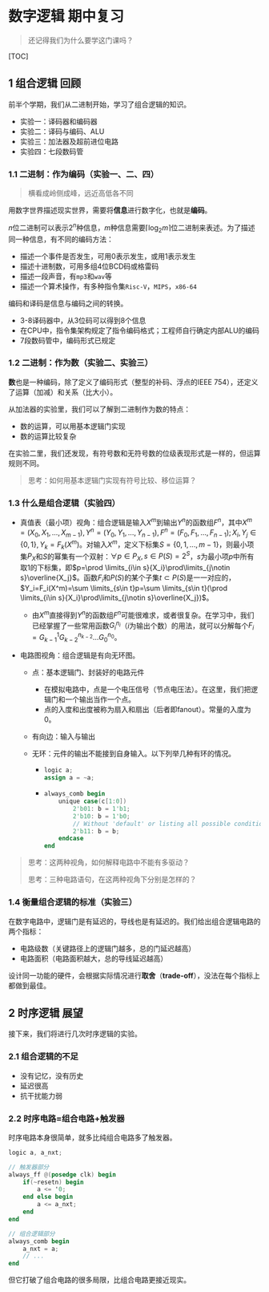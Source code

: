 # 数字逻辑 期中复习

> 还记得我们为什么要学这门课吗？

[TOC]

## 1 组合逻辑 回顾

前半个学期，我们从二进制开始，学习了组合逻辑的知识。

* 实验一：译码器和编码器
* 实验二：译码与编码、ALU
* 实验三：加法器及超前进位电路
* 实验四：七段数码管

### 1.1 二进制：作为编码（实验一、二、四）

> 横看成岭侧成峰，远近高低各不同

用数字世界描述现实世界，需要将**信息**进行数字化，也就是**编码**。

$n$位二进制可以表示$2^n$种信息，$m$种信息需要$\lceil \log_2{m} \rceil$位二进制来表述。为了描述同一种信息，有不同的编码方法：

* 描述一个事件是否发生，可用0表示发生，或用1表示发生
* 描述十进制数，可用多组4位BCD码或格雷码
* 描述一段声音，有`mp3`和`wav`等
* 描述一个算术操作，有多种指令集`Risc-V`，`MIPS`，`x86-64`

编码和译码是信息与编码之间的转换。

* 3-8译码器中，从3位码可以得到8个信息
* 在CPU中，指令集架构规定了指令编码格式；工程师自行确定内部ALU的编码
* 7段数码管中，编码形式已规定

### 1.2 二进制：作为数（实验二、实验三）

**数**也是一种编码，除了定义了编码形式（整型的补码、浮点的IEEE 754），还定义了运算（加减）和关系（比大小）。

从加法器的实验里，我们可以了解到二进制作为数的特点：

* 数的运算，可以用基本逻辑门实现
* 数的运算比较复杂

在实验二里，我们还发现，有符号数和无符号数的位级表现形式是一样的，但运算规则不同。

> 思考：如何用基本逻辑门实现有符号比较、移位运算？

### 1.3 什么是组合逻辑（实验四）

* 真值表（最小项）视角：组合逻辑是输入$X^m$到输出$Y^n$的函数组$F^n$，其中$X^m=(X_0, X_1, ..., X_{m-1}),Y^n=(Y_0, Y_1, ..., Y_{n-1}),F^n=(F_0, F_1, ..., F_{n-1}); X_i, Y_j\in\{0, 1\},Y_k=F_k(X^m)$。对输入$X^m$，定义下标集$S=\{0, 1, ..., m-1\}$，则最小项集$P_X$和$S$的幂集有一个双射：$\forall p\in P_X, s\in P(S)=2^S$，$s$为最小项$p$中所有取1的下标集，即$p=\prod \limits_{i\in s}{X_i}\prod\limits_{j\notin s}\overline{X_j}$。函数$F_i$和$P(S)$的某个子集$t\subset P(S)$是一一对应的，$Y_i=F_i(X^m)=\sum \limits_{s\in t}p=\sum \limits_{s\in t}(\prod \limits_{i\in s}{X_i}\prod\limits_{j\notin s}\overline{X_j})$。

  * 由$X^m$直接得到$Y^n$的函数组$F^n$可能很难求，或者很复杂。在学习中，我们已经掌握了一些常用函数$G_i^{n_i}$（$i$为输出个数）的用法，就可以分解每个$F_i=G_{k-1}^1 G_{k-2}^{n_{k-2}}...G_{0}^{n_{0}}$。

* 电路图视角：组合逻辑是有向无环图。

  * 点：基本逻辑门、封装好的电路元件

    * 在模拟电路中，点是一个电压信号（节点电压法）。在这里，我们把逻辑门和一个输出当作一个点。
    * 点的入度和出度被称为扇入和扇出（后者即fanout）。常量的入度为0。

  * 有向边：输入与输出

  * 无环：元件的输出不能接到自身输入。以下列举几种有环的情况。

    * ```verilog
      logic a;
      assign a = ~a;
      ```

    * ```verilog
      always_comb begin
          unique case(c[1:0])
              2'b01: b = 1'b1;
              2'b10: b = 1'b0;
              // Without 'default' or listing all possible condition
              2'b11: b = b;
          endcase
      end
      ```

> 思考：这两种视角，如何解释电路中不能有多驱动？
>
> 思考：三种电路语句，在这两种视角下分别是怎样的？

### 1.4 衡量组合逻辑的标准（实验三）

在数字电路中，逻辑门是有延迟的，导线也是有延迟的。我们给出组合逻辑电路的两个指标：

* 电路级数（关键路径上的逻辑门越多，总的门延迟越高）
* 电路面积（电路面积越大，总的导线延迟越高）

设计同一功能的硬件，会根据实际情况进行**取舍**（**trade-off**），没法在每个指标上都做到最佳。

## 2 时序逻辑 展望

接下来，我们将进行几次时序逻辑的实验。

### 2.1 组合逻辑的不足

* 没有记忆，没有历史
* 延迟很高
* 抗干扰能力弱

### 2.2 时序电路=组合电路+触发器

时序电路本身很简单，就多比纯组合电路多了触发器。

```verilog
logic a, a_nxt;

// 触发器部分
always_ff @(posedge clk) begin
    if(~resetn) begin
        a <= '0;
    end else begin
        a <= a_nxt;
    end
end

// 组合逻辑部分
always_comb begin
    a_nxt = a;
    // ...
end
```

但它打破了组合电路的很多局限，比组合电路更接近现实。